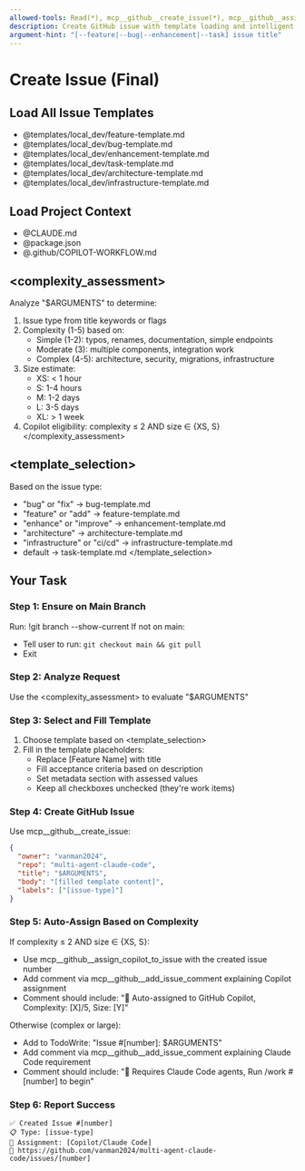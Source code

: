 ```yaml
---
allowed-tools: Read(*), mcp__github__create_issue(*), mcp__github__assign_copilot_to_issue(*), mcp__github__add_issue_comment(*), Task(*), TodoWrite(*), Bash(*)
description: Create GitHub issue with template loading and intelligent assignment
argument-hint: "[--feature|--bug|--enhancement|--task] issue title"
---
```


# Create Issue (Final)

## Load All Issue Templates
- @templates/local_dev/feature-template.md
- @templates/local_dev/bug-template.md
- @templates/local_dev/enhancement-template.md
- @templates/local_dev/task-template.md
- @templates/local_dev/architecture-template.md
- @templates/local_dev/infrastructure-template.md

## Load Project Context
- @CLAUDE.md
- @package.json
- @.github/COPILOT-WORKFLOW.md

## <complexity_assessment>
Analyze "$ARGUMENTS" to determine:
1. Issue type from title keywords or flags
2. Complexity (1-5) based on:
   - Simple (1-2): typos, renames, documentation, simple endpoints
   - Moderate (3): multiple components, integration work
   - Complex (4-5): architecture, security, migrations, infrastructure
3. Size estimate:
   - XS: < 1 hour
   - S: 1-4 hours  
   - M: 1-2 days
   - L: 3-5 days
   - XL: > 1 week
4. Copilot eligibility: complexity ≤ 2 AND size ∈ {XS, S}
</complexity_assessment>

## <template_selection>
Based on the issue type:
- "bug" or "fix" → bug-template.md
- "feature" or "add" → feature-template.md
- "enhance" or "improve" → enhancement-template.md
- "architecture" → architecture-template.md
- "infrastructure" or "ci/cd" → infrastructure-template.md
- default → task-template.md
</template_selection>

## Your Task

### Step 1: Ensure on Main Branch
Run: !git branch --show-current
If not on main:
- Tell user to run: `git checkout main && git pull`
- Exit

### Step 2: Analyze Request
Use the <complexity_assessment> to evaluate "$ARGUMENTS"

### Step 3: Select and Fill Template
1. Choose template based on <template_selection>
2. Fill in the template placeholders:
   - Replace [Feature Name] with title
   - Fill acceptance criteria based on description
   - Set metadata section with assessed values
   - Keep all checkboxes unchecked (they're work items)

### Step 4: Create GitHub Issue
Use mcp__github__create_issue:
```json
{
  "owner": "vanman2024",
  "repo": "multi-agent-claude-code",
  "title": "$ARGUMENTS",
  "body": "[filled template content]",
  "labels": ["[issue-type]"]
}
```

### Step 5: Auto-Assign Based on Complexity
If complexity ≤ 2 AND size ∈ {XS, S}:
- Use mcp__github__assign_copilot_to_issue with the created issue number
- Add comment via mcp__github__add_issue_comment explaining Copilot assignment
- Comment should include: "🤖 Auto-assigned to GitHub Copilot, Complexity: [X]/5, Size: [Y]"

Otherwise (complex or large):
- Add to TodoWrite: "Issue #[number]: $ARGUMENTS"  
- Add comment via mcp__github__add_issue_comment explaining Claude Code requirement
- Comment should include: "🧠 Requires Claude Code agents, Run /work #[number] to begin"

### Step 6: Report Success
```
✅ Created Issue #[number]
📋 Type: [issue-type]
🤖 Assignment: [Copilot/Claude Code]
🔗 https://github.com/vanman2024/multi-agent-claude-code/issues/[number]
```